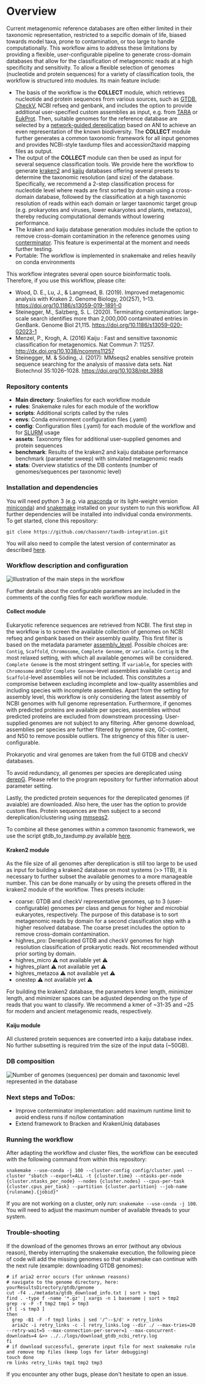 # Overview
Current metagenomic reference databases are often either limited in their taxonomic representation, restricted to a sepcific domain of life, biased towards model taxa, prone to contamination, or too large to handle computationally. This workflow aims to address these limitations by providing a flexible, user-configurable pipeline to generate cross-domain databases that allow for the classification of metagenomic reads at a high specificity and sensitivity. 
To allow a flexible selection of genomes (nucleotide and protein sequences) for a variety of classification tools, the workflow is structured into modules.
Its main feature include:
* The basis of the workflow is the **COLLECT** module, which retrieves nucleotide and protein sequences from various sources, such as [GTDB](https://gtdb.ecogenomic.org/), [CheckV](https://bitbucket.org/berkeleylab/checkv/src/master/), NCBI refseq and genbank, and includes the option to provide additional user-specified custom assemblies as input, e.g. from [TARA](https://www.genoscope.cns.fr/tara/) or [EukProt](https://figshare.com/articles/dataset/EukProt_a_database_of_genome-scale_predicted_proteins_across_the_diversity_of_eukaryotic_life/12417881/2). Then, suitable genomes for the reference database are selected by a [network-guided dereplication](https://github.com/genomewalker/derep-genomes) based on ANI to achieve an even representation of the known biodiversity. The **COLLECT** module further generates a common taxonomic framework for all input genomes and provides NCBI-style taxdump files and accession2taxid mapping files as output.
* The output of the **COLLECT** module can then be used as input for several sequence classification tools. We provide here the workflow to generate [kraken2](https://github.com/DerrickWood/kraken2) and [kaiju](https://github.com/bioinformatics-centre/kaiju) databases offering several presets to determine the taxonomic resolution (and size) of the database. Specifically, we recommend a 2-step classification process for nucleotide level where reads are first sorted by domain using a cross-domain database, followed by the classification at a high taxonomic resolution of reads within each domain or larger taxonomic target group (e.g. prokaryotes and viruses, lower eukaryotes and plants, metazoa), thereby reducing computational demands without lowering performance.
* The kraken and kaiju database generation modules include the option to remove cross-domain contamination in the reference genomes using [conterminator](https://github.com/martin-steinegger/conterminator). This feature is experimental at the moment and needs further testing.
* Portable: The workflow is implemented in snakemake and relies heavily on conda environments


This workflow integrates several open source bioinformatic tools. Therefore, if you use this workflow, please cite:

* Wood, D. E., Lu, J., & Langmead, B. (2019). Improved metagenomic analysis with Kraken 2. Genome Biology, 20(257), 1–13. https://doi.org/10.1186/s13059-019-1891-0
* Steinegger, M., Salzberg, S. L. (2020). Terminating contamination: large-scale search identifies more than 2,000,000 contaminated entries in GenBank. Genome Biol 21,115. https://doi.org/10.1186/s13059-020-02023-1
* Menzel, P., Krogh, A. (2016) Kaiju : Fast and sensitive taxonomic classification for metagenomics. Nat Commun 7: 11257. http://dx.doi.org/10.1038/ncomms11257
* Steinegger, M. & Söding, J. (2017): MMseqs2 enables sensitive protein sequence searching for the analysis of massive data sets. Nat Biotechnol 35:1026–1028. https://doi.org/10.1038/nbt.3988


### Repository contents

* **Main directory**: Snakefiles for each workflow module
* **rules**: Snakemake rules for each module of the workflow
* **scripts**: Additional scripts called by the rules
* **envs**: Conda environment configuration files (.yaml) 
* **config**: Configuration files (.yaml) for each module of the workflow and for [SLURM](https://slurm.schedmd.com/overview.html) usage
* **assets**: Taxonomy files for additional user-supplied genomes and protein sequences
* **benchmark**: Results of the kraken2 and kaiju database performance benchmark (parameter sweep) with simulated metagenomic reads
* **stats**: Overview statistics of the DB contents (number of genomes/sequences per taxonomic level)


### Installation and dependencies

You will need python 3 (e.g. via [anaconda](https://docs.anaconda.com/anaconda/install/linux/) or its light-weight version [miniconda](https://docs.conda.io/en/latest/miniconda.html)) and [snakemake](https://snakemake.readthedocs.io/en/stable/) installed on your system to run this workflow. All further dependencies will be installed into individual conda environments. To get started, clone this repository:
```
git clone https://github.com/chassenr/taxdb-integration.git
```

You will also need to compile the latest version of conterminator as described [here](https://github.com/martin-steinegger/conterminator#optional-install-by-compilation). 


### Workflow description and configuration

![Illustration of the main steps in the workflow](https://github.com/chassenr/taxdb-integration/blob/master/images/taxdb_workflow.jpg)

Further details about the configurable parameters are included in the comments of the config files for each workflow module.

#### Collect module

Eukaryotic reference sequences are retrieved from NCBI. The first step in the workflow is to screen the available collection of genomes on NCBI refseq and genbank based on their assembly quality. This first filter is based on the metadata parameter [assembly_level](https://www.ncbi.nlm.nih.gov/assembly/help/). Possible choices are: ```Contig```, ```Scaffold```, ```Chromosome```, ```Complete Genome```, or ```variable```. ```Contig``` is the most relaxed setting, with which all available genomes will be considered. ```Complete Genome``` is the most stringent setting. If ```variable```, for species with ```Chromosome``` and/or ```Complete Genome```-level assemblies available ```Contig``` and ```Scaffold```-level assemblies will not be included. This constitutes a compromise between excluding incomplete and low-quality assemblies and including species with incomplete assemblies. Apart from the setting for assembly level, this workflow is only considering the latest assembly of NCBI genomes with full genome representation. Furthermore, if genomes with predicted proteins are available per species, assemblies without predicted proteins are excluded from downstream processing. User-supplied genomes are not subject to any filtering. After genome download, assemblies per species are further filtered by genome size, GC-content, and N50 to remove possible outliers. The strignency of this filter is user-configurable.

Prokaryotic and viral genomes are taken from the full GTDB and checkV databases.

To avoid redundancy, all genomes per species are dereplicated using [derepG](https://github.com/genomewalker/derep-genomes). Please refer to the program repository for further information about parameter setting.

Lastly, the predicted protein sequences for the dereplicated genomes (if avaiable) are downloaded. Also here, the user has the option to provide custom files. Protein sequences are then subject to a second dereplication/clustering using [mmseqs2](https://github.com/soedinglab/MMseqs2).

To combine all these genomes within a common taxonomic framework, we use the script gtdb_to_taxdump.py available [here](https://github.com/nick-youngblut/gtdb_to_taxdump).


#### Kraken2 module

As the file size of all genomes after dereplication is still too large to be used as input for building a kraken2 database on most systems (>> 1TB), it is necessary to further subset the available genomes to a more manageable number. This can be done manually or by using the presets offered in the kraken2 module of the workflow. Thes presets include:
* coarse: GTDB and checkV representative genomes, up to 3 (user-configurable) genomes per class and genus for higher and microbial eukaryotes, respectively. The purpose of this database is to sort metagenomic reads by domain for a second classification step with a higher resolved database. The coarse preset includes the option to remove cross-domain contamination.
* highres_pro: Dereplicated GTDB and checkV genomes for high resolution classification of prokaryotic reads. Not recommended without prior sorting by domain.
* highres_micro :warning: not available yet :warning:
* highres_plant :warning: not available yet :warning:
* highres_metazoa :warning: not available yet :warning:
* onestep :warning: not available yet :warning:

For building the kraken2 database, the parameters kmer length, minimizer length, and minimizer spaces can be adjusted depending on the type of reads that you want to classify. We recommend a kmer of ~31-35 and ~25 for modern and ancient metagenomic reads, respectively.


#### Kaiju module

All clustered protein sequences are converted into a kaiju database index. No further subsetting is required trim the size of the input data (~50GB).


### DB composition

![Number of genomes (sequences) per domain and taxonomic level represented in the database](https://github.com/chassenr/taxdb-integration/blob/master/images/db_stats.jpg)


### Next steps and ToDos:
* Improve conterminator implementation: add maximum runtime limit to avoid endless runs if no/low contamination
* Extend framework to Bracken and KrakenUniq databases


### Running the workflow
After adapting the workflow and cluster files, the workflow can be executed with the following command from within this repository:
```
snakemake --use-conda -j 100 --cluster-config config/cluster.yaml --cluster "sbatch --export=ALL -t {cluster.time} --ntasks-per-node {cluster.ntasks_per_node} --nodes {cluster.nodes} --cpus-per-task {cluster.cpus_per_task} --partition {cluster.partition} --job-name {rulename}.{jobid}"
```
If you are not working on a cluster, only run: ```snakemake --use-conda -j 100```. You will need to adjust the maximum number of available threads to your system.

### Trouble-shooting
If the download of the genomes throws an error (without any obvious reason), thereby interrupting the snakemake execution, the following piece of code will add the missing genomes so that snakemake can continue with the next rule (example: downloading GTDB genomes):
```
# if aria2 error occurs (for unknown reasons)
# navigate to the genome directory, here: yourResultsDirectory/gtdb/genome
cut -f4 ../metadata/gtdb_download_info.txt | sort > tmp1
find . -type f -name '*.gz' | xargs -n 1 basename | sort > tmp2
grep -v -F -f tmp2 tmp1 > tmp3
if [ -s tmp3 ]
then
  grep -B1 -F -f tmp3 links | sed '/^--$/d' > retry_links
  aria2c -i retry_links -c -l retry_links.log --dir ./ --max-tries=20 --retry-wait=5 --max-connection-per-server=1 --max-concurrent-downloads=4 &>> ../../logs/download_gtdb_ncbi_retry.log
fi
# if download successful, generate input file for next snakemake rule and remove tmp files (keep logs for later debugging)
touch done
rm links retry_links tmp1 tmp2 tmp3
```

If you encounter any other bugs, please don't hesitate to open an issue.

